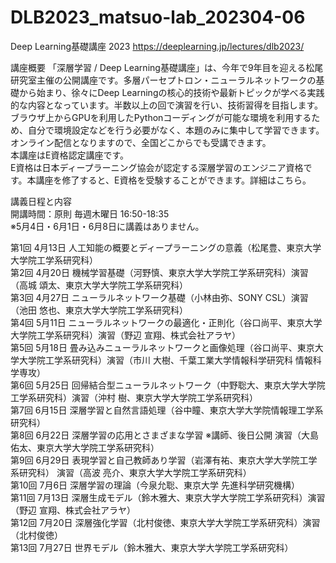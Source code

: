 # DLB2023_matsuo-lab_202304-06
Deep Learning基礎講座 2023
https://deeplearning.jp/lectures/dlb2023/

講座概要
「深層学習 / Deep Learning基礎講座」は、今年で9年目を迎える松尾研究室主催の公開講座です。多層パーセプトロン・ニューラルネットワークの基礎から始まり、徐々にDeep Learningの核心的技術や最新トピックが学べる実践的な内容となっています。半数以上の回で演習を行い、技術習得を目指します。ブラウザ上からGPUを利用したPythonコーディングが可能な環境を利用するため、自分で環境設定などを行う必要がなく、本題のみに集中して学習できます。    
オンライン配信となりますので、全国どこからでも受講できます。    
本講座はE資格認定講座です。     
E資格は日本ディープラーニング協会が認定する深層学習のエンジニア資格です。本講座を修了すると、E資格を受験することができます。詳細はこちら。     

講義日程と内容     
開講時間：原則 毎週木曜日 16:50-18:35    
※5月4日・6月1日・6月8日に講義はありません。     
     
第1回	4月13日	人工知能の概要とディープラーニングの意義（松尾豊、東京大学大学院工学系研究科）    
第2回	4月20日	機械学習基礎（河野慎、東京大学大学院工学系研究科）演習（高城 頌太、東京大学大学院工学系研究科）    
第3回	4月27日	ニューラルネットワーク基礎（小林由弥、SONY CSL）演習（池田 悠也、東京大学大学院工学系研究科）    
第4回	5月11日	ニューラルネットワークの最適化・正則化（谷口尚平、東京大学大学院工学系研究科）演習（野辺 宣翔、株式会社アラヤ）    
第5回	5月18日	畳み込みニューラルネットワークと画像処理（谷口尚平、東京大学大学院工学系研究科）演習（市川 大樹、千葉工業大学情報科学研究科 情報科学専攻）    
第6回	5月25日	回帰結合型ニューラルネットワーク（中野聡大、東京大学大学院工学系研究科）演習（沖村 樹、東京大学大学院工学系研究科）    
第7回	6月15日	深層学習と自然言語処理（谷中瞳、東京大学大学院情報理工学系研究科）    
第8回	6月22日	深層学習の応用とさまざまな学習 ※講師、後日公開 演習（大島 佑太、東京大学大学院工学系研究科）    
第9回	6月29日	表現学習と自己教師あり学習（岩澤有祐、東京大学大学院工学系研究科） 演習（高波 亮介、東京大学大学院工学系研究科）    
第10回	7月6日	深層学習の理論（今泉允聡、東京大学 先進科学研究機構）    
第11回	 7月13日	 深層生成モデル（鈴木雅大、東京大学大学院工学系研究科）演習（野辺 宣翔、株式会社アラヤ）    
第12回	7月20日	深層強化学習（北村俊徳、東京大学大学院工学系研究科）演習（北村俊徳）    
第13回	7月27日	世界モデル（鈴木雅大、東京大学大学院工学系研究科）    
